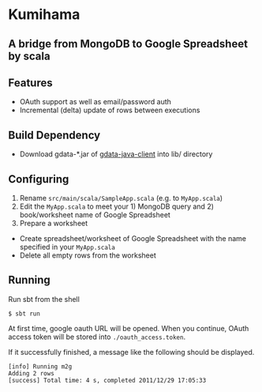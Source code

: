 # Kumihama
## A bridge from MongoDB to Google Spreadsheet by scala
## Features
* OAuth support as well as email/password auth
* Incremental (delta) update of rows between executions

## Build Dependency
* Download gdata-*.jar of [gdata-java-client](http://code.google.com/p/gdata-java-client/downloads/list) into lib/ directory

## Configuring
1. Rename `src/main/scala/SampleApp.scala` (e.g. to `MyApp.scala`)
2. Edit the `MyApp.scala` to meet your 1) MongoDB query and 2) book/worksheet name of Google Spreadsheet
3. Prepare a worksheet
  - Create spreadsheet/worksheet of Google Spreadsheet with the name specified in your `MyApp.scala`
  - Delete all empty rows from the worksheet

## Running
Run sbt from the shell

    $ sbt run

At first time, google oauth URL will be opened. When you continue, OAuth access token will be stored into `./oauth_access.token`.

If it successfully finished, a message like the following should be displayed.

    [info] Running m2g
    Adding 2 rows
    [success] Total time: 4 s, completed 2011/12/29 17:05:33
